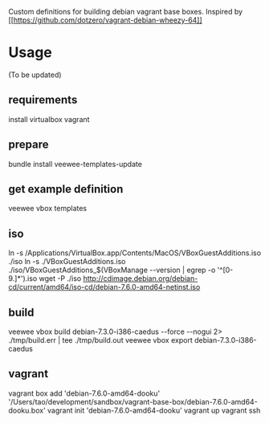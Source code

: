Custom definitions for building debian vagrant base boxes.
Inspired by [[https://github.com/dotzero/vagrant-debian-wheezy-64]]

# Usage

(To be updated)

## requirements
install virtualbox vagrant

## prepare
bundle install
veewee-templates-update

## get example definition
veewee vbox templates

## iso
ln -s /Applications/VirtualBox.app/Contents/MacOS/VBoxGuestAdditions.iso ./iso
ln -s ./VBoxGuestAdditions.iso ./iso/VBoxGuestAdditions_$(VBoxManage --version | egrep -o '^[0-9.]*').iso
wget -P ./iso http://cdimage.debian.org/debian-cd/current/amd64/iso-cd/debian-7.6.0-amd64-netinst.iso 

## build
veewee vbox build debian-7.3.0-i386-caedus --force --nogui 2> ./tmp/build.err | tee ./tmp/build.out
veewee vbox export debian-7.3.0-i386-caedus

## vagrant
vagrant box add 'debian-7.6.0-amd64-dooku' '/Users/tao/development/sandbox/vagrant-base-box/debian-7.6.0-amd64-dooku.box'
vagrant init 'debian-7.6.0-amd64-dooku'
vagrant up
vagrant ssh